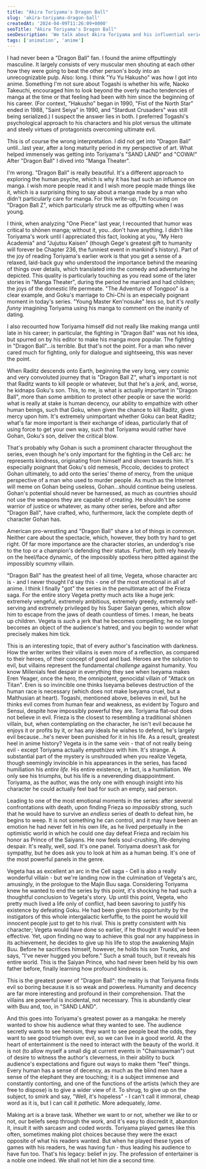 ```yaml
---
title: "Akira Toriyama's Dragon Ball"
slug: 'akira-toriyama-dragon-ball'
createdAt: '2024-04-09T11:26:09+0000'
seoTitle: "Akira Toriyama's Dragon Ball"
seoDescription: 'We talk about Akira Toriyama and his influential series, Dragon Ball. May he rest in peace.'
tags: ['animation', 'anime']
---
```


I had never been a "Dragon Ball" fan. I found the anime offputtingly masculine. It largely consists of very muscular men shouting at each other how they were going to beat the other person's body into an unrecognizable pulp. Also: long. I think "Yu Yu Hakusho" was how I got into anime. Something I'm not sure about Togashi is whether his wife, Naoko Takeuchi, encouraged him to look beyond the overly macho tendencies of manga at the time or that feeling had been with him since the beginning of his career. (For context, "Hakusho" began in 1990, "Fist of the North Star" ended in 1988, "Saint Seiya" in 1990, and "Stardust Crusaders" was still being serialized.) I suspect the answer lies in both. I preferred Togashi's psychological approach to his characters and his plot versus the ultimate and steely virtues of protagonists overcoming ultimate evil.

This is of course the wrong interpretation. I did not get into "Dragon Ball" until...last year, after a long maturity period in my perspective of art. What helped immensely was getting into Toriyama's "SAND LAND" and "COWA!" After "Dragon Ball" I dived into "Manga Theater".

I'm wrong. "Dragon Ball" is really beautiful. It's a different approach to exploring the human psyche, which is why it has had such an influence on manga. I wish more people read it and I wish more people made things like it, which is a surprising thing to say about a manga made by a man who didn't particularly care for manga. For this write-up, I'm focusing on "Dragon Ball Z", which particularly struck me as offputting when I was young.

I think, when analyzing "One Piece" last year, I recounted that humor was critical to shōnen manga; without it, you...don't have anything. I didn't like Toriyama's work until I appreciated this fact, looking at you, "My Hero Academia" and "Jujutsu Kaisen" (though Gege's greatest gift to humanity will forever be Chapter 236, the funniest event in mankind's history). Part of the joy of reading Toriyama's earlier work is that you get a sense of a relaxed, laid-back guy who understood the importance behind the meaning of things over details, which translated into the comedy and adventuring he depicted. This quality is particularly touching as you read some of the later stories in "Manga Theater", during the period he married and had children; the joys of the domestic life permeate. "The Adventure of Tongpoo" is a clear example, and Goku's marriage to Chi-Chi is an especially poignant moment in today's series. "Young Master Ken'nosuke" less so, but it's _really funny_ imagining Toriyama using his manga to comment on the inanity of dating.

I also recounted how Toriyama himself did not really like making manga until late in his career; in particular, the fighting in "Dragon Ball" was not his idea, but spurred on by his editor to make his manga more popular. The fighting in "Dragon Ball"...is terrible. But that's not the point. For a man who never cared much for fighting, only for dialogue and sightseeing, this was never the point.

When Raditz descends onto Earth, beginning the very long, very cosmic and very convoluted journey that is "Dragon Ball Z", what's important is not that Raditz wants to kill people or whatever, but that he's a _jerk_, and, worse, he kidnaps Goku's son. This, to me, is what is actually important in "Dragon Ball", more than some ambition to protect other people or save the world: what is really at stake is human decency, our ability to empathize with other human beings, such that Goku, when given the chance to kill Raditz, gives mercy upon him. It's extremely unimportant whether Goku can beat Raditz; what's far more important is their exchange of ideas, particularly that of using force to get your own way, such that Toriyama would rather have Gohan, Goku's son, deliver the critical blow.

That's probably why Gohan is such a prominent character throughout the series, even though he's only important for the fighting in the Cell arc: he represents kindness, originating from himself and shown towards him. It's especially poignant that Goku's old nemesis, Piccolo, decides to protect Gohan ultimately, to add onto the series' theme of mercy, from the unique perspective of a man who used to murder people. As much as the Internet will meme on Gohan being useless, Gohan...should continue being useless. Gohan's potential should never be harnessed, as much as countries should not use the weapons they are capable of creating. He shouldn't be some warrior of justice or whatever, as many other series, before and after "Dragon Ball", have crafted, who, furthermore, lack the complete depth of character Gohan has.

American pro-wrestling and "Dragon Ball" share a lot of things in common. Neither care about the spectacle, which, however, they both try hard to get right. Of far more importance are the character stories, an underdog's rise to the top or a champion's defending their status. Further, both rely heavily on the heel/face dynamic, of the impossibly spotless hero pitted against the impossibly scummy villain.

"Dragon Ball" has the greatest heel of all time, Vegeta, whose character arc is - and I never thought I'd say this - one of the most emotional in all of anime. I think I finally "got" the series in the penultimate act of the Frieza saga. For the entire story Vegeta pretty much acts like a huge jerk: extremely vengeful, extremely ambitious, extremely greedy, extremely self-serving and extremely privileged by his Super Saiyan genes, which allow him to escape from the jaws of death countless of times. I mean, he beats up children. Vegeta is _such_ a jerk that he becomes compelling; he no longer becomes an object of the audience's hatred, and you begin to wonder what precisely makes him tick.

This is an interesting topic, that of every author's fascination with darkness. How the writer writes their villains is even more of a reflection, as compared to their heroes, of their concept of good and bad. Heroes are the solution to evil, but villains represent the fundamental _challenge_ against humanity. You know Millenials feel despair in everything they see when Iseyama makes Eren Yeager, once the hero, the omnipotent, genocidal villain of "Attack on Titan". Eren is so invincible one thinks Iseyama believes destruction of the human race is necessary (which does not make Iseyama cruel, but a Malthusian at heart). Togashi, mentioned above, believes in evil, but he thinks evil comes from human fear and weakness, as evident by Toguro and Sensui, despite how impossibly powerful they are. Toriyama flat-out does not believe in evil. Frieza is the closest to resembling a traditional shōnen villain, but, when contemplating on the character, he isn't evil because he enjoys it or profits by it, or has any ideals he wishes to defend, he's largely evil because...he's never been punished for it in his life. As a result, greatest heel in anime history? Vegeta is in the same vein - that of not really being evil - except Toriyama actually _empathizes_ with him. It's strange. A substantial part of the mystery is unshrouded when you realize Vegeta, though seemingly invincible in his appearances in the series, has faced humiliation his _entire life_. His entire existence, in fact, is a humiliation. We only see his triumphs, but his life is a neverending disappointment. Toriyama, as the author, was the only one with enough insight into his character he could actually feel bad for such an empty, sad person.

Leading to one of the most emotional moments in the series: after several confrontations with death, upon finding Frieza so _impossibly_ strong, such that he would have to survive an _endless_ series of death to defeat him, he begins to weep. It is not something he can control, and it may have been an emotion he had never felt in his own life, as he lived perpetually in the optimistic world in which he could one day defeat Frieza and reclaim his honor as Prince of the Saiyans. He now feels soul-crushing, life-denying despair. It's really, well, _sad_. It's one panel. Toriyama doesn't ask for sympathy, but he does ask you to look at him as a human being. It's one of the most powerful panels in the genre.

Vegeta has as excellent an arc in the Cell saga - Cell is also a really wonderful villain - but we're landing now in the culmination of Vegeta's arc, amusingly, in the prologue to the Majin Buu saga. Considering Toriyama knew he wanted to end the series by this point, it's shocking he had such a thoughtful conclusion to Vegeta's story. Up until this point, Vegeta, who pretty much lived a life only of conflict, had been savoring to justify his existence by defeating Goku. He had been given this opportunity by the instigators of this whole intergalactic kerfuffle, to the point he would kill innocent people just to get to his rival. This is pretty consistent with his character; Vegeta would have done so earlier, if he thought it would've been effective. Yet, upon finding no way to achieve this goal nor any happiness in its achievement, he decides to give up his life to stop the awakening Majin Buu. Before he sacrifices himself, however, he holds his son Trunks, and says, "I've never hugged you before." Such a small touch, but it reveals his entire world. This is the Saiyan Prince, who had never been held by his own father before, finally learning how profound kindness is.

This is the greatest power of "Dragon Ball": the reality is that Toriyama finds evil so boring because it is so weak and powerless. Humanity and decency are far more interesting and profound in their comprehension. That the villains are powerful is incidental, not necessary. This is abundantly clear with Buu and, too, in "SAND LAND".

And this goes into Toriyama's greatest power as a mangaka: he merely wanted to show his audience what they wanted to see. The audience secretly wants to see heroism, they want to see people beat the odds, they want to see good triumph over evil, so we can live in a good world. At the heart of entertainment is the need to interact with the beauty of the world. It is not (to allow myself a small dig at current events in "Chainsawman") out of desire to witness the author's cleverness, in their ability to buck audience's expectations and figure out ways to make them "feel" things. Every human has a sense of decency, as much as the blind men have a sense of the elephant they are touching; it is a subject immense and constantly contorting, and one of the functions of the artists (which they are free to dispose) is to give a wider view of it. To shrug, to give up on the subject, to smirk and say, "Well, it's hopeless" - I can't call it immoral, cheap word as it is, but I can call it _pathetic_. More adequately, _lame_.

Making art is a brave task. Whether we want to or not, whether we _like_ to or not, our beliefs seep through the work, and it's easy to discredit it, abandon it, insult it with sarcasm and coded words. Toriyama played games like this often, sometimes making plot choices because they were the exact opposite of what his readers wanted. But when he played these types of games with his readers, he was having fun - thus leading his audience to have fun too. That's his legacy: belief in joy. The profession of entertainer is a noble one indeed. We shall not let him die a second time.

